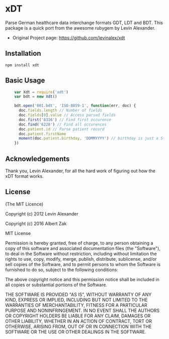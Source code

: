 # xDT

Parse German healthcare data interchange formats GDT, LDT and BDT. This package is a quick port from the awesome rubygem by Levin Alexander.

* Original Project page: <https://github.com/levinalex/xdt>

## Installation

    npm install xdt

## Basic Usage

```JavaScript
    var Xdt = require('xdt')
    var bdt = new Xdt()

    bdt.open('001.bdt', 'ISO-8859-1', function(err, doc) {
      doc.fields.length // Number of fields
      doc.fields[0].value // Access parsed fields
      doc.first('8316') // Find first occurence
      doc.find('6228') // Find all occurences
      doc.patient.id // Parse patient record
      doc.patient.firstName
      moment(doc.patient.birthday, 'DDMMYYYY') // birthday is just a String
    })
```

## Acknowledgements

Thank you, Levin Alexander, for all the hard work of figuring out how the xDT format works.


## License

(The MIT Licence)

Copyright (c) 2012 Levin Alexander

Copyright (c) 2016 Albert Zak

MIT License

Permission is hereby granted, free of charge, to any person obtaining
a copy of this software and associated documentation files (the
"Software"), to deal in the Software without restriction, including
without limitation the rights to use, copy, modify, merge, publish,
distribute, sublicense, and/or sell copies of the Software, and to
permit persons to whom the Software is furnished to do so, subject to
the following conditions:

The above copyright notice and this permission notice shall be
included in all copies or substantial portions of the Software.

THE SOFTWARE IS PROVIDED "AS IS", WITHOUT WARRANTY OF ANY KIND,
EXPRESS OR IMPLIED, INCLUDING BUT NOT LIMITED TO THE WARRANTIES OF
MERCHANTABILITY, FITNESS FOR A PARTICULAR PURPOSE AND
NONINFRINGEMENT. IN NO EVENT SHALL THE AUTHORS OR COPYRIGHT HOLDERS BE
LIABLE FOR ANY CLAIM, DAMAGES OR OTHER LIABILITY, WHETHER IN AN ACTION
OF CONTRACT, TORT OR OTHERWISE, ARISING FROM, OUT OF OR IN CONNECTION
WITH THE SOFTWARE OR THE USE OR OTHER DEALINGS IN THE SOFTWARE.
